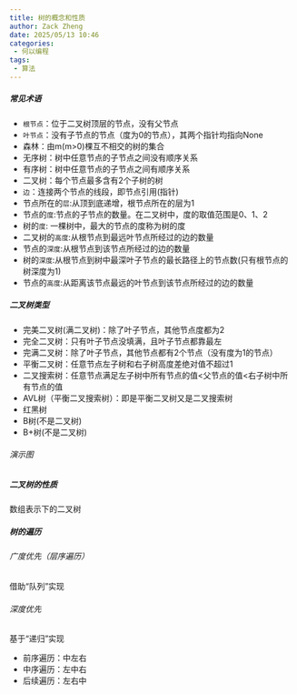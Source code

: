 ```yaml
---
title: 树的概念和性质
author: Zack Zheng
date: 2025/05/13 10:46
categories:
 - 何以编程
tags:
 - 算法
---
```


##### 常见术语

+ `根节点`：位于二叉树顶层的节点，没有父节点
+ `叶节点`：没有子节点的节点（度为0的节点），其两个指针均指向None
+ 森林：由m(m>0)棵互不相交的树的集合
+ 无序树：树中任意节点的子节点之间没有顺序关系
+ 有序树：树中任意节点的子节点之间有顺序关系
+ 二叉树：每个节点最多含有2个子树的树
+ `边`：连接两个节点的线段，即节点引用(指针)
+ 节点所在的`层`:从顶到底递增，根节点所在的层为1
+ 节点的`度`:节点的子节点的数量。在二叉树中，度的取值范围是0、1、2
+ 树的`度`: 一棵树中，最大的节点的度称为树的度
+ 二叉树的`高度`:从根节点到最远叶节点所经过的边的数量
+ 节点的`深度`:从根节点到该节点所经过的边的数量
+ 树的`深度`:从根节点到树中最深叶子节点的最长路径上的节点数(只有根节点的树深度为1)
+ 节点的`高度`:从距离该节点最远的叶节点到该节点所经过的边的数量

##### 二叉树类型

+ 完美二叉树(满二叉树)：除了叶子节点，其他节点度都为2
+ 完全二叉树：只有叶子节点没填满，且叶子节点都靠最左
+ 完满二叉树：除了叶子节点，其他节点都有2个节点（没有度为1的节点）
+ 平衡二叉树：任意节点左子树和右子树高度差绝对值不超过1
+ 二叉搜索树：任意节点满足左子树中所有节点的值<父节点的值<右子树中所有节点的值
+ AVL树（平衡二叉搜索树）：即是平衡二叉树又是二叉搜索树
+ 红黑树
+ B树(不是二叉树)
+ B+树(不是二叉树)

###### 演示图

<simple-img src="https://gitee.com/zackzhengxy/picGallery/raw/main/imgs/树的演示图001.jpeg"></simple-img>

##### 二叉树的性质

<simple-img src="https://gitee.com/zackzhengxy/picGallery/raw/main/imgs/树的性质.png"></simple-img>

数组表示下的二叉树

<Suspense>
  <my-codes repo="o-algorithm" path="dataStructure/树/ArrayBinaryTree.java" lang="java" />
</Suspense>


##### 树的遍历

###### 广度优先（层序遍历）
借助“队列”实现       

<Suspense>
  <my-codes repo="o-algorithm" path="dataStructure/树/binary_tree_bfs.java" lang="java" />
</Suspense>

###### 深度优先
基于“递归”实现      

+ 前序遍历：中左右
+ 中序遍历：左中右
+ 后续遍历：左右中
  
<Suspense>
  <my-codes repo="o-algorithm" path="dataStructure/树/binary_tree_dfs.java" lang="java" />
</Suspense>


